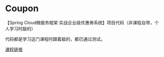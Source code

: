 # Coupon
【Spring Cloud微服务框架 实战企业级优惠券系统】项目代码（非课程自带，个人学习时敲的）



代码都是学习这门课程时跟着敲的，都已通过测试。



[课程链接](https://coding.imooc.com/class/380.html)

